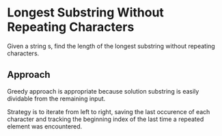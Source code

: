 # Longest Substring Without Repeating Characters
Given a string s, find the length of the longest substring without repeating characters.

## Approach
Greedy approach is appropriate because solution substring is easily dividable from the remaining input.

Strategy is to iterate from left to right, saving the last occurence of each character and tracking the beginning index of the last time a repeated element was encountered.
